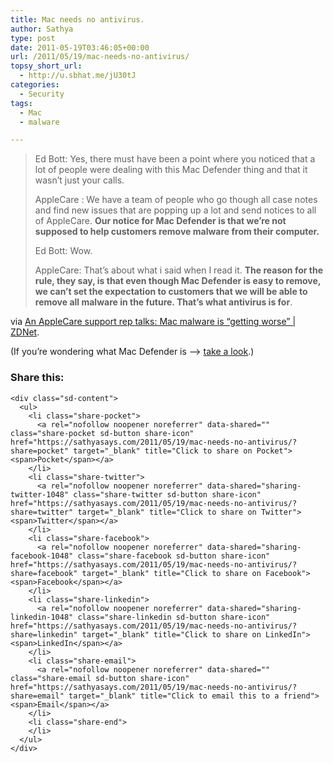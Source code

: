 ```yaml
---
title: Mac needs no antivirus.
author: Sathya
type: post
date: 2011-05-19T03:46:05+00:00
url: /2011/05/19/mac-needs-no-antivirus/
topsy_short_url:
  - http://u.sbhat.me/jU30tJ
categories:
  - Security
tags:
  - Mac
  - malware

---
```

> Ed Bott: Yes, there must have been a point where you noticed that a lot of people were dealing with this Mac Defender thing and that it wasn’t just your calls.
> 
> AppleCare : We have a team of people who go though all case notes and find new issues that are popping up a lot and send notices to all of AppleCare. **Our notice for Mac Defender is that we’re not supposed to help customers remove malware from their computer.**
> 
> Ed Bott: Wow.
> 
> AppleCare: That’s about what i said when I read it. **The reason for the rule, they say, is that even though Mac Defender is easy to remove, we can’t set the expectation to customers that we will be able to remove all malware in the future. That’s what antivirus is for**.

via [An AppleCare support rep talks: Mac malware is &#8220;getting worse&#8221; | ZDNet][1].

(If you&#8217;re wondering what Mac Defender is &#8211;> <a title="no, MacDefender is not the best AntiVirus" href="http://arstechnica.com/apple/news/2011/05/fake-mac-defender-antivirus-app-scams-users-for-money-cc-numbers.ars" target="_blank">take a look</a>.)

<div class="sharedaddy sd-sharing-enabled">
  <div class="robots-nocontent sd-block sd-social sd-social-icon-text sd-sharing">
    <h3 class="sd-title">
      Share this:
    </h3>
    
    <div class="sd-content">
      <ul>
        <li class="share-pocket">
          <a rel="nofollow noopener noreferrer" data-shared="" class="share-pocket sd-button share-icon" href="https://sathyasays.com/2011/05/19/mac-needs-no-antivirus/?share=pocket" target="_blank" title="Click to share on Pocket"><span>Pocket</span></a>
        </li>
        <li class="share-twitter">
          <a rel="nofollow noopener noreferrer" data-shared="sharing-twitter-1048" class="share-twitter sd-button share-icon" href="https://sathyasays.com/2011/05/19/mac-needs-no-antivirus/?share=twitter" target="_blank" title="Click to share on Twitter"><span>Twitter</span></a>
        </li>
        <li class="share-facebook">
          <a rel="nofollow noopener noreferrer" data-shared="sharing-facebook-1048" class="share-facebook sd-button share-icon" href="https://sathyasays.com/2011/05/19/mac-needs-no-antivirus/?share=facebook" target="_blank" title="Click to share on Facebook"><span>Facebook</span></a>
        </li>
        <li class="share-linkedin">
          <a rel="nofollow noopener noreferrer" data-shared="sharing-linkedin-1048" class="share-linkedin sd-button share-icon" href="https://sathyasays.com/2011/05/19/mac-needs-no-antivirus/?share=linkedin" target="_blank" title="Click to share on LinkedIn"><span>LinkedIn</span></a>
        </li>
        <li class="share-email">
          <a rel="nofollow noopener noreferrer" data-shared="" class="share-email sd-button share-icon" href="https://sathyasays.com/2011/05/19/mac-needs-no-antivirus/?share=email" target="_blank" title="Click to email this to a friend"><span>Email</span></a>
        </li>
        <li class="share-end">
        </li>
      </ul>
    </div>
  </div>
</div>

 [1]: http://www.zdnet.com/blog/bott/an-applecare-support-rep-talks-mac-malware-is-getting-worse/3342?pg=1